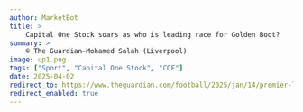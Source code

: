 ```yaml
---
author: MarketBot
title: >
    Capital One Stock soars as who is leading race for Golden Boot?
summary: >
    © The Guardian—Mohamed Salah (Liverpool)
image: up1.png
tags: ["Sport", "Capital One Stock", "COF"]
date: 2025-04-02
redirect_to: https://www.theguardian.com/football/2025/jan/14/premier-league-top-scorers-2024-25-who-is-leading-race-for-golden-boot
redirect_enabled: true
---
```

